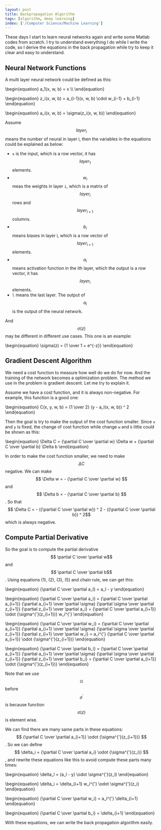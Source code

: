 ```yaml
---
layout: post
title: Backpropagation Algorithm
tags: [algorithm, deep learning]
index: ['/Computer Science/Machine Learning']
---
```


These days I start to learn neural networks again and write some Matlab codes from scratch. I try to understand everything I do while I write the code, so I derive the equations in the back propagation while try to keep it clear and easy to understand.

Neural Network Functions
---------------

A multi layer neural network could be defined as this:

<div>
\begin{equation}
a_1(x, w, b) = x \\
\end{equation}

\begin{equation}
z_i(x, w, b) = a_{i-1}(x, w, b) \cdot w_{i-1} + b_{i-1}
\end{equation}

\begin{equation}
a_i(x, w, b) = \sigma(z_i(x, w, b))
\end{equation}

</div>

Assume <span>$$ layer_i $$</span> means the number of neural in layer i, then the variables in the equations could be explained as below:

* `x` is the input, which is a row vector, it has <span>$$ layer_1 $$</span> elements.
* <span>$$ w_i $$</span> meas the weights in layer `i`, which is a matrix of <span>$$ layer_i $$</span> rows and <span>$$ layer_{i+1} $$</span> columns.
* <span>$$ b_i $$</span> means biases in layer i, which is a row vector of <span>$$ layer_{i+1} $$</span> elements.
* <span>$$ a_i $$</span> means activation function in the ith layer, which the output is a row vector, it has <span>$$ layer_i $$</span> elements.
* `l` means the last layer. The output of <span>$$a_l$$</span> is the output of the neural network.

And <span>$$ \sigma(z) $$</span> may be different in different use cases. This one is an example:

<div>
\begin{equation}
\sigma(z) = {1 \over 1 + e^{-z}}
\end{equation}
</div>


Gradient Descent Algorithm
---------------

We need a cost function to measure how well do we do for now. And the training of the network becomes a optimization problem. The method we use in the problem is gradient descent. Let me try to explain it.

Assume we have a cost function, and it is always non-negative. For example, this function is a good one:

<div>
\begin{equation}
C(x, y, w, b) = {1 \over 2} (y - a_l(x, w, b)) ^ 2
\end{equation}
</div>

Then the goal is try to make the output of the cost function smaller. Since `x` and `y` is fixed, the change of cost function while change `w` and `b` little could be shown as this:

<div>
\begin{equation}
\Delta C = {\partial C \over \partial w} \Delta w + {\partial C \over \partial b} \Delta b 
\end{equation}
</div>

In order to make the cost function smaller, we need to make <span>$$ \Delta C$$</span> negative. We can make <span>$$ \Delta w = - {\partial C \over \partial w} $$</span> and <span>$$ \Delta b = - {\partial C \over \partial b} $$</span>. So that <span>$$ \Delta C = - ({\partial C \over \partial w}) ^ 2 - ({\partial C \over \partial b}) ^ 2$$</span> which is always negative.


Compute Partial Derivative
------------

So the goal is to compute the partial derivative <span>$$ \partial C \over \partial w$$</span> and <span>$$ \partial C \over \partial b$$</span>. Using equations (1), (2), (3), (5) and chain rule, we can get this:

<div>

\begin{equation}
{\partial C \over \partial a_l} = a_l - y
\end{equation}

\begin{equation}
{\partial C \over \partial a_i} = {\partial C \over \partial a_{i+1}} {\partial a_{i+1} \over \partial \sigma} {\partial \sigma \over \partial z_{i+1}} {\partial z_{i+1} \over \partial a_i} = {\partial C \over \partial a_{i+1}} \odot {\sigma^{'}(z_{i+1})} w_i^{'}
\end{equation}

\begin{equation}
{\partial C \over \partial w_i} = {\partial C \over \partial a_{i+1}} {\partial a_{i+1} \over \partial \sigma} {\partial \sigma \over \partial z_{i+1}} {\partial z_{i+1} \over \partial w_i} = a_i^{'} {\partial C \over \partial a_{i+1}} \odot {\sigma^{'}(z_{i+1})}
\end{equation}

\begin{equation}
{\partial C \over \partial b_i} = {\partial C \over \partial a_{i+1}} {\partial a_{i+1} \over \partial \sigma} {\partial \sigma \over \partial z_{i+1}} {\partial z_{i+1} \over \partial b_i} = {\partial C \over \partial a_{i+1}} \odot {\sigma^{'}(z_{i+1})}
\end{equation}

</div>

Note that we use <span>$$ \odot $$</span> before <span>$$ \sigma^{'} $$</span> is because function <span>$$ \sigma(z) $$</span> is element wise.

We can find there are many same parts in these equations: <span>$$ {\partial C \over \partial a_{i+1}} \odot {\sigma^{'}(z_{i+1})} $$</span>. So we can define <span>$$ \delta_i = {\partial C \over \partial a_i} \odot {\sigma^{'}(z_i)} $$</span>, and rewrite these equations like this to avoid compute these parts many times:

<div>
\begin{equation}
\delta_l = (a_l - y) \odot \sigma^{'}(z_l)
\end{equation}

\begin{equation}
\delta_i = \delta_{i+1} w_i^{'} \odot \sigma^{'}(z_i)
\end{equation}

\begin{equation}
{\partial C \over \partial w_i} = a_i^{'} \delta_{i+1}
\end{equation}

\begin{equation}
{\partial C \over \partial b_i} = \delta_{i+1}
\end{equation}
</div>

With these equations, we can write the back propagation algorithm easily.
